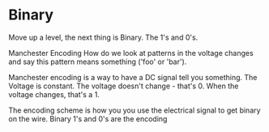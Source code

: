 # Binary

Move up a level, the next thing is Binary. The 1's and 0's. 

Manchester Encoding
How do we look at patterns in the voltage changes and say this pattern means something ('foo' or 'bar'). 

Manchester encoding is a way to have a DC signal tell you something. The Voltage is constant. The voltage doesn't change - that's 0. When the voltage changes, that's a 1. 

The encoding scheme is how you you use the electrical signal to get binary on the wire. Binary 1's and 0's are the encoding
